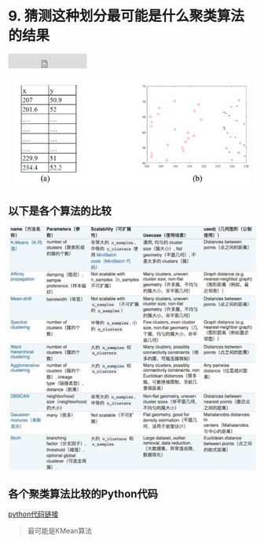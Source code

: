 # 9. 猜测这种划分最可能是什么聚类算法的结果

<iframe src="https://ghbtns.com/github-btn.html?user=geektutu&repo=interview-questions&type=star&count=true&size=large" frameborder="0" scrolling="0" width="160px" height="30px"></iframe>

![划分结果](./image/9.cluster.question.png)

## 以下是各个算法的比较

![比较](./image/9.cluster.algorithms.png)

## 各个聚类算法比较的Python代码

[python代码链接](https://github.com/geektutu/interview-questions/tree/master/ipynb/sklearn-cluster-compare.ipynb)

> 最可能是KMean算法